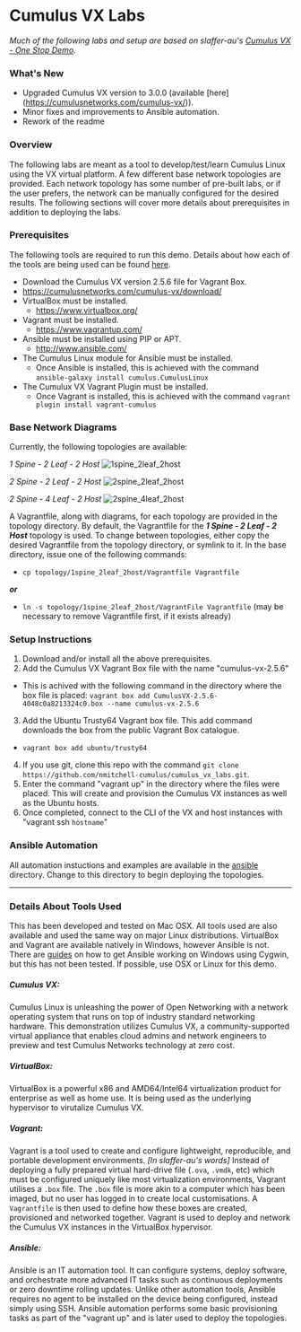 # Cumulus VX Labs
*Much of the following labs and setup are based on slaffer-au's [Cumulus VX - One Stop Demo](https://github.com/slaffer-au/vx_vagrant_one_stop_demo).*

### What's New
  * Upgraded Cumulus VX version to 3.0.0 (available [here] (https://cumulusnetworks.com/cumulus-vx/)).
  * Minor fixes and improvements to Ansible automation.
  * Rework of the readme

### Overview
The following labs are meant as a tool to develop/test/learn Cumulus Linux using the VX virtual platform. A few different base network topologies are provided. Each network topology has some number of pre-built labs, or if the user prefers, the network can be manually configured for the desired results. The following sections will cover more details about prerequisites in addition to deploying the labs.

### Prerequisites
The following tools are required to run this demo. Details about how each of the tools are being used can be found [here](https://github.com/nmitchell-cumulus/cumulus_vx_labs#details-about-tools-used).
  * Download the Cumulus VX version 2.5.6 file for Vagrant Box.
   * https://cumulusnetworks.com/cumulus-vx/download/
  * VirtualBox must be installed.
    * https://www.virtualbox.org/
  * Vagrant must be installed.
    * https://www.vagrantup.com/
  * Ansible must be installed using PIP or APT.
    * http://www.ansible.com/
  * The Cumulus Linux module for Ansible must be installed.
    * Once Ansible is installed, this is achieved with the command ```ansible-galaxy install cumulus.CumulusLinux```
  * The Cumulux VX Vagrant Plugin must be installed.
    * Once Vagrant is installed, this is achieved with the command ```vagrant plugin install vagrant-cumulus```

### Base Network Diagrams
Currently, the following topologies are available:

*1 Spine - 2 Leaf - 2 Host*
![1spine_2leaf_2host](https://github.com/nmitchell-cumulus/cumulus_vx_labs/blob/master/topology/1spine_2leaf_2host/topology.png)

*2 Spine - 2 Leaf - 2 Host*
![2spine_2leaf_2host](https://github.com/nmitchell-cumulus/cumulus_vx_labs/blob/master/topology/2spine_2leaf_2host/topology.png)

*2 Spine - 4 Leaf - 2 Host*
![2spine_4leaf_2host](https://github.com/nmitchell-cumulus/cumulus_vx_labs/blob/master/topology/2spine_4leaf_2host/topology.png)

A Vagrantfile, along with diagrams, for each topology are provided in the topology directory. By default, the Vagrantfile for the **_1 Spine - 2 Leaf - 2 Host_** topology is used. To change between topologies, either copy the desired Vagrantfile from the topology directory, or symlink to it. In the base directory, issue one of the following commands:
* ```cp topology/1spine_2leaf_2host/Vagrantfile Vagrantfile```

**_or_**
* ```ln -s topology/1spine_2leaf_2host/VagrantFile Vagrantfile``` (may be necessary to remove Vagrantfile first, if it exists already)

### Setup Instructions
  1. Download and/or install all the above prerequisites.
  2. Add the Cumulus VX Vagrant Box file with the name "cumulus-vx-2.5.6"
   * This is achived with the following command in the directory where the box file is placed:
    ``` vagrant box add CumulusVX-2.5.6-4048c0a8213324c0.box --name cumulus-vx-2.5.6 ```
  3. Add the Ubuntu Trusty64 Vagrant box file. This add command downloads the box from the public Vagrant Box catalogue.
   * ``` vagrant box add ubuntu/trusty64 ```
  4. If you use git, clone this repo with the command ```git clone https://github.com/nmitchell-cumulus/cumulus_vx_labs.git```.
  5. Enter the command "vagrant up" in the directory where the files were placed. This will create and provision the Cumulus VX instances as well as the Ubuntu hosts.
  6. Once completed, connect to the CLI of the VX and host instances with "vagrant ssh ```hostname```"

### Ansible Automation
All automation instuctions and examples are available in the [ansible](https://github.com/nmitchell-cumulus/cumulus_vx_labs/tree/master/ansible) directory. Change to this directory to begin deploying the topologies.

---

### Details About Tools Used
This has been developed and tested on Mac OSX. All tools used are also available and used the same way on major Linux distributions. VirtualBox and Vagrant are available natively in Windows, however Ansible is not. There are [guides](https://servercheck.in/blog/running-ansible-within-windows) on how to get Ansible working on Windows using Cygwin, but this has not been tested. If possible, use OSX or Linux for this demo.

##### Cumulus VX:
Cumulus Linux is unleashing the power of Open Networking with a network operating system that runs on top of industry standard networking hardware. This demonstration utilizes Cumulus VX, a community-supported virtual appliance that enables cloud admins and network engineers to preview and test Cumulus Networks technology at zero cost.

##### VirtualBox:
VirtualBox is a powerful x86 and AMD64/Intel64 virtualization product for enterprise as well as home use. It is being used as the underlying hypervisor to virutalize Cumulus VX.

##### Vagrant:
Vagrant is a tool used to create and configure lightweight, reproducible, and portable development environments. _[In slaffer-au's words]_ Instead of deploying a fully prepared virtual hard-drive file (```.ova```, ```.vmdk```, etc) which must be configured uniquely like most virtualization environments, Vagrant utilises a ```.box``` file. The ```.box``` file is more akin to a computer which has been imaged, but no user has logged in to create local customisations. A ```Vagrantfile``` is then used to define how these boxes are created, provisioned and networked together. Vagrant is used to deploy and network the Cumulus VX instances in the VirtualBox hypervisor.

##### Ansible:
Ansible is an IT automation tool. It can configure systems, deploy software, and orchestrate more advanced IT tasks such as continuous deployments or zero downtime rolling updates. Unlike other automation tools, Ansible requires no agent to be installed on the device being configured, instead simply using SSH. Ansible automation performs some basic provisioning tasks as part of the "vagrant up" and is later used to deploy the topologies.
